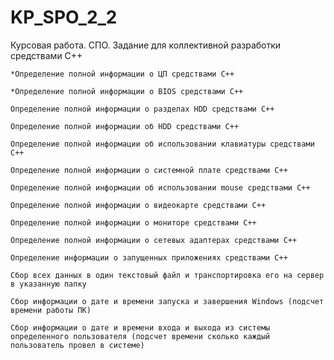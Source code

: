 # KP_SPO_2_2
Курсовая работа. СПО.
Задание для коллективной разработки средствами C++

	*Определение полной информации о ЦП средствами C++
	
	*Определение полной информации о BIOS средствами C++
	
	Определение полной информации о разделах HDD средствами C++
	
	Определение полной информации об HDD средствами C++
	
	Определение полной информации об использовании клавиатуры средствами C++
	
	Определение полной информации о системной плате средствами C++
	
	Определение полной информации об использовании mouse средствами C++
	
	Определение полной информации о видеокарте средствами C++
	
	Определение полной информации о мониторе средствами C++
	
	Определение полной информации о сетевых адаптерах средствами C++
	
	Определение информации о запущенных приложениях средствами C++
	
	Сбор всех данных в один текстовый файл и транспортировка его на сервер в указанную папку
	
	Сбор информации о дате и времени запуска и завершения Windows (подсчет времени работы ПК)
	
	Сбор информации о дате и времени входа и выхода из системы определенного пользователя (подсчет времени сколько каждый пользователь провел в системе)

